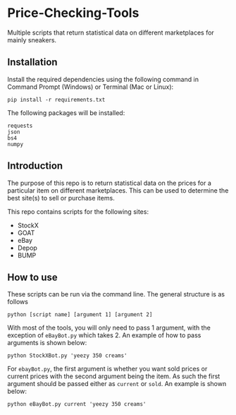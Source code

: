 # Price-Checking-Tools
Multiple scripts that return statistical data on different marketplaces for mainly sneakers. 

## Installation
Install the required dependencies using the following command in Command Prompt (Windows) or Terminal (Mac or Linux):
```
pip install -r requirements.txt
```

The following packages will be installed:
```
requests
json
bs4
numpy
```

## Introduction
The purpose of this repo is to return statistical data on the prices for a particular item on different marketplaces. 
This can be used to determine the best site(s) to sell or purchase items.

This repo contains scripts for the following sites:
- StockX
- GOAT
- eBay
- Depop
- BUMP

## How to use

These scripts can be run via the command line.
The general structure is as follows

```
python [script name] [argument 1] [argument 2]
```

With most of the tools, you will only need to pass 1 argument, with the exception of `eBayBot.py` which takes 2.
An example of how to pass arguments is shown below:
```
python StockXBot.py 'yeezy 350 creams'
```

For `ebayBot.py`, the first argument is whether you want sold prices or current prices with the second argument being the item.
As such the first argument should be passed either as `current` or `sold`.
An example is shown below:
```
python eBayBot.py current 'yeezy 350 creams'
```
